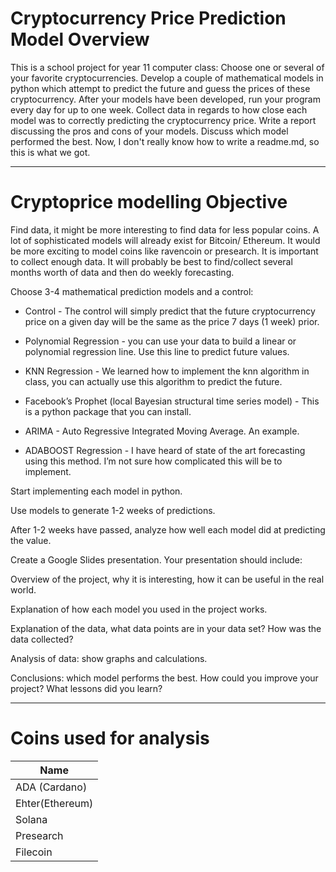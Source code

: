 # Cryptocurrency Price Prediction Model Overview
This is a school project for year 11 computer class:
Choose one or several of your favorite cryptocurrencies.  Develop a couple of mathematical models in python which attempt to predict the future and guess the prices of these cryptocurrency.  After your models have been developed, run your program every day for up to one week.  Collect data in regards to how close each model was to correctly predicting the cryptocurrency price.  Write a report discussing the pros and cons of your models.  Discuss which model performed the best. 
Now, I don't really know how to write a readme.md, so this is what we got.

-------

# Cryptoprice modelling Objective

Find data, it might be more interesting to find data for less popular coins.  A lot of sophisticated models will already exist for Bitcoin/ Ethereum.   It would be more exciting to model coins like ravencoin or presearch.  It is important to collect enough data.  It will probably be best to find/collect several months worth of data and then do weekly forecasting.

Choose 3-4 mathematical prediction models and a control:

- Control - The control will simply predict that the future cryptocurrency price on a given day will be the same as the price 7 days (1 week) prior.  

- Polynomial Regression - you can use your data to build a linear or polynomial regression line.  Use this line to predict future values.

- KNN Regression - We learned how to implement the knn algorithm in class, you can actually use this algorithm to predict the future.

- Facebook’s Prophet (local Bayesian structural time series model) - This is a python package that you can install.  

- ARIMA - Auto Regressive Integrated Moving Average.  An example.

- ADABOOST Regression - I have heard of state of the art forecasting using this method.  I’m not sure how complicated this will be to implement.


Start implementing each model in python.

Use models to generate 1-2 weeks of predictions.

After 1-2 weeks have passed, analyze how well each model did at predicting the value.

Create a Google Slides presentation.  Your presentation should include:

Overview of the project, why it is interesting, how it can be useful in the real world.

Explanation of how each model you used in the project works.

Explanation of the data, what data points are in your data set?  How was the data collected?

Analysis of data: show graphs and calculations.

Conclusions:  which model performs the best.  How could you improve your project? What lessons did you learn?


---
# Coins used for analysis

| Name           |
| -------------- |
| ADA (Cardano)  |
| Ehter(Ethereum)|
| Solana         |
| Presearch      |
|   Filecoin     |